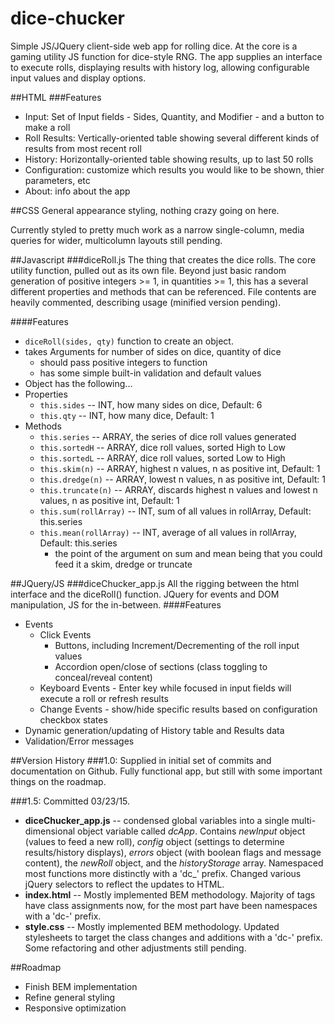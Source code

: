 # dice-chucker
Simple JS/JQuery client-side web app for rolling dice.
At the core is a gaming utility JS function for dice-style RNG. The app supplies an interface to execute rolls, displaying results with history log, allowing configurable input values and display options.

##HTML
###Features
* Input: Set of Input fields - Sides, Quantity, and Modifier - and a button to make a roll
* Roll Results: Vertically-oriented table showing several different kinds of results from most recent roll
* History: Horizontally-oriented table showing results, up to last 50 rolls
* Configuration: customize which results you would like to be shown, thier parameters, etc
* About: info about the app

##CSS
General appearance styling, nothing crazy going on here.

Currently styled to pretty much work as a narrow single-column, media queries for wider, multicolumn layouts still pending.

##Javascript
###diceRoll.js
The thing that creates the dice rolls. The core utility function, pulled out as its own file. Beyond just basic random generation of positive integers >= 1, in quantities >= 1, this has a several different properties and methods that can be referenced. File contents are heavily commented, describing usage (minified version pending).

####Features
* `diceRoll(sides, qty)` function to create an object. 
* takes Arguments for number of sides on dice, quantity of dice 
  * should pass positive integers to function
  * has some simple built-in validation and default values
* Object has the following...
* Properties
  * `this.sides` -- INT, how many sides on dice, Default: 6
  * `this.qty` -- INT, how many dice, Default: 1
* Methods
  * `this.series` -- ARRAY, the series of dice roll values generated
  * `this.sortedH` -- ARRAY, dice roll values, sorted High to Low
  * `this.sortedL` -- ARRAY, dice roll values, sorted Low to High
  * `this.skim(n)` -- ARRAY, highest n values, n as positive int, Default: 1
  * `this.dredge(n)` -- ARRAY, lowest n values, n as positive int, Default: 1
  * `this.truncate(n)` -- ARRAY, discards highest n values and lowest n values, n as positive int, Default: 1
  * `this.sum(rollArray)` -- INT, sum of all values in rollArray, Default: this.series
  * `this.mean(rollArray)` -- INT, average of all values in rollArray, Default: this.series
    * the point of the argument on sum and mean being that you could feed it a skim, dredge or truncate

##JQuery/JS
###diceChucker_app.js
All the rigging between the html interface and the diceRoll() function. JQuery for events and DOM manipulation, JS for the in-between.
####Features
* Events
  * Click Events
    * Buttons, including Increment/Decrementing of the roll input values
    * Accordion open/close of sections (class toggling to conceal/reveal content)
  * Keyboard Events - Enter key while focused in input fields will execute a roll or refresh results
  * Change Events - show/hide specific results based on configuration checkbox states
* Dynamic generation/updating of History table and Results data
* Validation/Error messages

##Version History
###1.0:
Supplied in initial set of commits and documentation on Github. Fully functional app, but still with some important things on the roadmap.

###1.5:
Committed 03/23/15.
* **diceChucker_app.js** -- condensed global variables into a single multi-dimensional object variable called *dcApp*. Contains *newInput* object (values to feed a new roll), *config* object (settings to determine results/history displays), *errors* object (with boolean flags and message content), the *newRoll* object, and the *historyStorage* array. Namespaced most functions more distinctly with a 'dc_' prefix. Changed various jQuery selectors to reflect the updates to HTML.
* **index.html** -- Mostly implemented BEM methodology. Majority of tags have class assignments now, for the most part have been namespaces with a 'dc-' prefix.
* **style.css** -- Mostly implemented BEM methodology. Updated stylesheets to target the class changes and additions with a 'dc-' prefix. Some refactoring and other adjustments still pending.

##Roadmap
* Finish BEM implementation
* Refine general styling
* Responsive optimization
